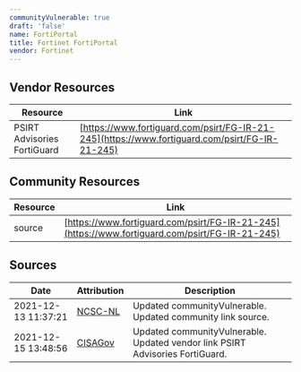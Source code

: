 ```yaml
---
communityVulnerable: true
draft: 'false'
name: FortiPortal
title: Fortinet FortiPortal
vendor: Fortinet
---
```


## Vendor Resources
| Resource | Link |
| --- | --- |
| PSIRT Advisories  FortiGuard | [https://www.fortiguard.com/psirt/FG-IR-21-245](https://www.fortiguard.com/psirt/FG-IR-21-245) |

## Community Resources
| Resource | Link |
| --- | --- |
| source | [https://www.fortiguard.com/psirt/FG-IR-21-245](https://www.fortiguard.com/psirt/FG-IR-21-245) |


## Sources
| Date | Attribution | Description |
| --- | --- | --- |
| 2021-12-13 11:37:21 | [NCSC-NL](https://github.com/NCSC-NL/log4shell/blob/main/software/README.md) | Updated communityVulnerable. Updated community link source.  |
| 2021-12-15 13:48:56 | [CISAGov](https://raw.githubusercontent.com/cisagov/log4j-affected-db/develop/README.md) | Updated communityVulnerable. Updated vendor link PSIRT Advisories  FortiGuard.  |
